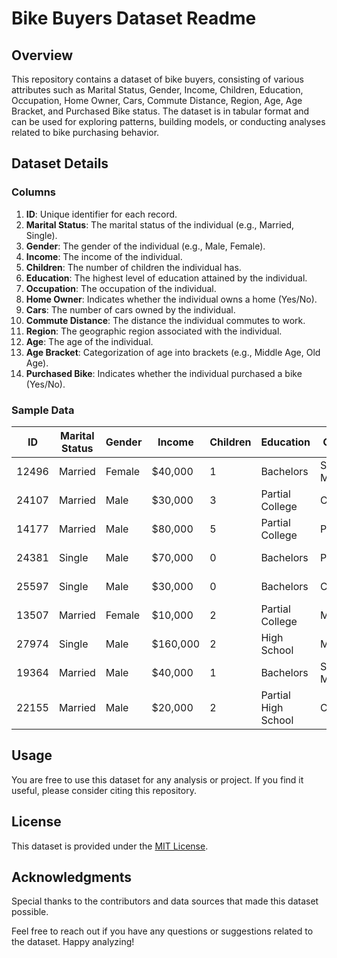 # Bike Buyers Dataset Readme

## Overview
This repository contains a dataset of bike buyers, consisting of various attributes such as Marital Status, Gender, Income, Children, Education, Occupation, Home Owner, Cars, Commute Distance, Region, Age, Age Bracket, and Purchased Bike status. The dataset is in tabular format and can be used for exploring patterns, building models, or conducting analyses related to bike purchasing behavior.

## Dataset Details

### Columns
1. **ID**: Unique identifier for each record.
2. **Marital Status**: The marital status of the individual (e.g., Married, Single).
3. **Gender**: The gender of the individual (e.g., Male, Female).
4. **Income**: The income of the individual.
5. **Children**: The number of children the individual has.
6. **Education**: The highest level of education attained by the individual.
7. **Occupation**: The occupation of the individual.
8. **Home Owner**: Indicates whether the individual owns a home (Yes/No).
9. **Cars**: The number of cars owned by the individual.
10. **Commute Distance**: The distance the individual commutes to work.
11. **Region**: The geographic region associated with the individual.
12. **Age**: The age of the individual.
13. **Age Bracket**: Categorization of age into brackets (e.g., Middle Age, Old Age).
14. **Purchased Bike**: Indicates whether the individual purchased a bike (Yes/No).

### Sample Data
| ID   | Marital Status | Gender | Income   | Children | Education          | Occupation      | Home Owner | Cars | Commute Distance | Region  | Age | Age Bracket | Purchased Bike |
|------|-----------------|--------|----------|----------|--------------------|-----------------|------------|------|-------------------|---------|-----|-------------|-----------------|
| 12496| Married         | Female | $40,000  | 1        | Bachelors          | Skilled Manual  | Yes        | 0    | 0-1 Miles         | Europe  | 42  | Middle Age  | No              |
| 24107| Married         | Male   | $30,000  | 3        | Partial College    | Clerical        | Yes        | 1    | 0-1 Miles         | Europe  | 43  | Middle Age  | No              |
| 14177| Married         | Male   | $80,000  | 5        | Partial College    | Professional    | No         | 2    | 2-5 Miles         | Europe  | 60  | Old Age     | No              |
| 24381| Single          | Male   | $70,000  | 0        | Bachelors          | Professional    | Yes        | 1    | 5-10 Miles        | Pacific | 41  | Middle Age  | Yes             |
| 25597| Single          | Male   | $30,000  | 0        | Bachelors          | Clerical        | No         | 0    | 0-1 Miles         | Europe  | 36  | Middle Age  | Yes             |
| 13507| Married         | Female | $10,000  | 2        | Partial College    | Manual          | Yes        | 0    | 1-2 Miles         | Europe  | 50  | Middle Age  | No              |
| 27974| Single          | Male   | $160,000 | 2        | High School        | Management      | Yes        | 4    | 0-1 Miles         | Pacific | 33  | Middle Age  | Yes             |
| 19364| Married         | Male   | $40,000  | 1        | Bachelors          | Skilled Manual  | Yes        | 0    | 0-1 Miles         | Europe  | 43  | Middle Age  | Yes             |
| 22155| Married         | Male   | $20,000  | 2        | Partial High School| Clerical        | Yes        | 2    | 5-10 Miles        | Pacific | 58  | Old Age     | No              |

## Usage
You are free to use this dataset for any analysis or project. If you find it useful, please consider citing this repository.

## License
This dataset is provided under the [MIT License](LICENSE).

## Acknowledgments
Special thanks to the contributors and data sources that made this dataset possible.

Feel free to reach out if you have any questions or suggestions related to the dataset. Happy analyzing!

